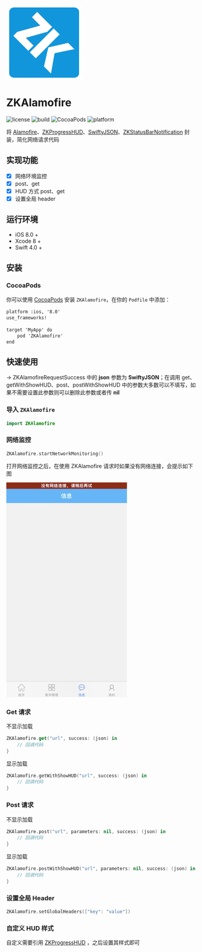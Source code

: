 ![(logo)](https://raw.githubusercontent.com/WangWenzhuang/ZKAlamofire/master/images/logo.png)

# ZKAlamofire

![license](https://img.shields.io/badge/license-MIT-brightgreen.svg)
![build](https://travis-ci.org/WangWenzhuang/ZKAlamofir.svg?branch=master)
![CocoaPods](https://img.shields.io/badge/pod-v1.2-brightgreen.svg)
![platform](https://img.shields.io/badge/platform-iOS-brightgreen.svg)

将 [Alamofire](https://github.com/Alamofire/Alamofire)、[ZKProgressHUD](https://github.com/WangWenzhuang/ZKProgressHUD)、[SwiftyJSON](https://github.com/SwiftyJSON/SwiftyJSON)、[ZKStatusBarNotification](https://github.com/WangWenzhuang/ZKStatusBarNotification) 封装，简化网络请求代码

## 实现功能

- [x] 网络环境监控
- [x] post、get
- [x] HUD 方式 post、get
- [x] 设置全局 header

## 运行环境

* iOS 8.0 +
* Xcode 8 +
* Swift 4.0 +

## 安装

### CocoaPods

你可以使用 [CocoaPods](http://cocoapods.org/) 安装 `ZKAlamofire`，在你的 `Podfile` 中添加：

```ogdl
platform :ios, '8.0'
use_frameworks!

target 'MyApp' do
    pod 'ZKAlamofire'
end
```

## 快速使用

-> ZKAlamofireRequestSuccess 中的 **json** 参数为 **SwiftyJSON**；在调用 get、getWithShowHUD、post、postWithShowHUD 中的参数大多数可以不填写，如果不需要设置此参数则可以删除此参数或者传 **nil**

### 导入 `ZKAlamofire`

```swift
import ZKAlamofire
```

### 网络监控

```swift
ZKAlamofire.startNetworkMonitoring()
```

打开网络监控之后，在使用 ZKAlamofire 请求时如果没有网络连接，会提示如下图

![(img1)](https://raw.githubusercontent.com/WangWenzhuang/ZKAlamofire/master/images/error.jpg)

### Get 请求

不显示加载

```swift
ZKAlamofire.get("url", success: (json) in
    // 回调代码
}
```

显示加载

```swift
ZKAlamofire.getWithShowHUD("url", success: (json) in
    // 回调代码
}
```

### Post 请求

不显示加载

```swift
ZKAlamofire.post("url", parameters: nil, success: (json) in
    // 回调代码
}
```

显示加载

```swift
ZKAlamofire.postWithShowHUD("url", parameters: nil, success: (json) in
    // 回调代码
}
```

### 设置全局 Header

```swift
ZKAlamofire.setGlobalHeaders(["key": "value"])
```

### 自定义 HUD 样式

自定义需要引用 [ZKProgressHUD](https://github.com/WangWenzhuang/ZKProgressHUD) ，之后设置其样式即可